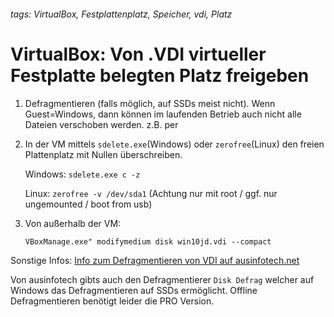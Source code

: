###### tags: VirtualBox, Festplattenplatz, Speicher, vdi, Platz

# VirtualBox: Von .VDI virtueller Festplatte belegten Platz freigeben

1. Defragmentieren (falls möglich, auf SSDs meist nicht). Wenn Guest=Windows, dann können im laufenden Betrieb auch nicht alle Dateien verschoben werden.
z.B. per 
2. In der VM mittels `sdelete.exe`(Windows) oder `zerofree`(Linux) den freien Plattenplatz mit Nullen überschreiben.
   
   Windows: `sdelete.exe c -z`

   Linux: `zerofree -v /dev/sda1` (Achtung nur mit root / ggf. nur ungemounted / boot from usb)

3. Von außerhalb der VM: 
   
   `VBoxManage.exe" modifymedium disk win10jd.vdi --compact`


Sonstige Infos:
[Info zum Defragmentieren von VDI auf ausinfotech.net](https://ausinfotech.net/blog/compactdefrag-virtualbox-vdi-disk/?__cf_chl_captcha_tk__=aff6526fac82c3d86b7043d799c51b52874a2f94-1619306083-0-ASy4AnpCKDFM3yGq8MyzZPvAWdKg5PIZqLrychVzQGx5IJ-T2AKc-8MhuUdJW7fg4rlztzpUHBdPQ9onsoHT2S38-OiKsz5CQZ7qu8w-W1Vhdi33qnBNKGCUfxJ0InwKW5_qVJnmYd6a6yLozx6aRLB0rsJBY0Zz7gYpu0dofGH_BKbyWi5yy2vsx0beQNQd-tTLgGvS8wNOWGdArPUFF3HCBCVnZMWIJdfCwEjExkzSuRzBi7DBHlR2jPXl8nZsvW9JYgFf_TZYdSAJiuEAmjx9gu5ONU52ykGKZWtudQJqX3k83OKBAsD89-8-hVHcfoW5QQmA_ZGm78zPPWHDaubjB55LQbfLbGTdSiD8X-RmQB935Q0-73KmbYMzkzB74x4XOJ-QPUtow9wXuAqpVysfNi0qJi3GNHpg_a7c192caTG6JszVQlvBtXsJ6aW7N0BdHIfLv5_MLxpyd_wcqjvrRSRuGgrN6fYVELNNJQZ6AHyox8p8D-QK1GG1ydSv10WEDnObtiFtL42XzzTZx3gU5JeWhtoYi5afyWdTuJnXGHAh1fScbfdDogs2e6_NzW6eAylCXfKVL7MIU5vAlfabTNRXFbyJbW9qu-h4wVXM8rS5jPaOHCCdLKmBcVfyp0Ifyc4W2vRWP-kM_xW9iF4)

Von ausinfotech gibts auch den Defragmentierer `Disk Defrag` welcher auf Windows das Defragmentieren auf SSDs ermöglicht.
Offline Defragmentieren benötigt leider die PRO Version.
